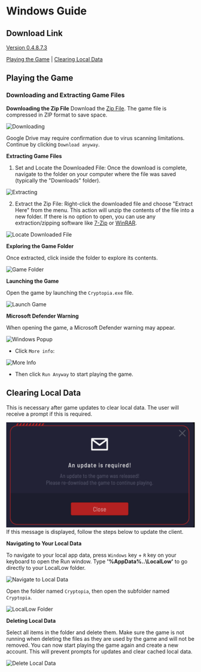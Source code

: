 # Windows Guide

## Download Link
[Version 0.4.8.7.3](https://drive.google.com/file/d/1KlXwK34CXcfej_6n6q-7ZX94s_JakG65/view?usp=sharing)

[Playing the Game](#playing-the-game) | [Clearing Local Data](#clearing-local-data)

## Playing the Game

### Downloading and Extracting Game Files

**Downloading the Zip File**
Download the [Zip File](hhttps://drive.google.com/file/d/1KlXwK34CXcfej_6n6q-7ZX94s_JakG65/view?usp=sharing). The game file is compressed in ZIP format to save space.

![Downloading](https://i.ibb.co/rsYDKyN/1-Download-File.png)

Google Drive may require confirmation due to virus scanning limitations. Continue by clicking `Download anyway`.

**Extracting Game Files**

1. Set and Locate the Downloaded File: Once the download is complete, navigate to the folder on your computer where the file was saved (typically the "Downloads" folder).

![Extracting](https://i.ibb.co/5x0ZCJ7/3-Download-Somewhere.png)

2. Extract the Zip File: Right-click the downloaded file and choose "Extract Here" from the menu. This action will unzip the contents of the file into a new folder. If there is no option to open, you can use any extraction/zipping software like [7-Zip] or [WinRAR].

![Locate Downloaded File](https://i.ibb.co/WVg4HNc/Extract.png)


**Exploring the Game Folder**

Once extracted, click inside the folder to explore its contents.

![Game Folder](https://i.ibb.co/wQsZnb9/5-Extracted.png)


**Launching the Game**

Open the game by launching the `Cryptopia.exe` file.

![Launch Game](https://i.ibb.co/7t910Sc/6-Folder.png)


**Microsoft Defender Warning**

When opening the game, a Microsoft Defender warning may appear.

![Windows Popup](https://i.ibb.co/vYbR5Jn/Step-0.png)

- Click `More info`:

![More Info](https://i.ibb.co/17CRFsd/Step-1.png)

- Then click `Run Anyway` to start playing the game.

## Clearing Local Data

This is necessary after game updates to clear local data. The user will receive a prompt if this is required.

![Update Required](https://github.com/cryptopia-com/unity-client/blob/main/Images/UpdateReuired-major.png)<br>
If this message is displayed, follow the steps below to update the client.

**Navigating to Your Local Data**

To navigate to your local app data, press `Windows` key + `R` key on your keyboard to open the Run window. Type **'%AppData%\..\LocalLow'** to go directly to your LocalLow folder.

![Navigate to Local Data](https://i.ibb.co/nQVdycq/a-locallow-run.png)

Open the folder named `Cryptopia`, then open the subfolder named `Cryptopia`.

![LocalLow Folder](https://i.ibb.co/31Gr2JL/b-window.png)


**Deleting Local Data**

Select all items in the folder and delete them. Make sure the game is not running when deleting the files as they are used by the game and will not be removed. You can now start playing the game again and create a new account. This will prevent prompts for updates and clear cached local data.

![Delete Local Data](https://i.ibb.co/7ChLMys/d-folder.png)


[7-Zip]: https://www.7-zip.org/
[WinRAR]: https://www.win-rar.com/
